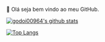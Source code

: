 👋 Olá seja bem vindo ao meu GitHub.

[![godoi00964's github stats](https://github-readme-stats.vercel.app/api?username=godoi00964&show_icons=true&&theme=radical&hide=["contribs","issues"])](https://github.com/godoi00964)

[![Top Langs](https://github-readme-stats-git-masterrstaa-rickstaa.vercel.app/api/top-langs/?username=godoi00964&show_icons=true&theme=radical)](https://github.com/anuraghazra/github-readme-stats)

